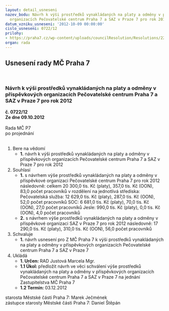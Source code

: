 ```yaml
---
layout: detail_usneseni
nazev_bodu: Návrh k výši prostředků vynakládaných na platy a odměny v příspěvkových
  organizacích Pečovatelské centrum Praha 7 a SAZ v Praze 7 pro rok 2012
datum_vzniku_usneseni: '2012-10-09 00:00:00'
cislo_usneseni: 0722/12
prilohy:
- https://praha7.cz/wp-content/uploads/councilResolution/Resolutions/22468/52-12-zastupitelstvo_mzdov%c3%a9_limity.doc
organ: rada
---
```

<div id="ucUsn_pList" class="usn">
	<span><h2>Usnesení rady MČ Praha 7 </h2>
<br></span><div class="standBody">
<span><h3>Návrh k výši prostředků vynakládaných na platy a odměny v příspěvkových organizacích Pečovatelské centrum Praha 7 a SAZ v Praze 7 pro rok 2012</h3></span><div class="center">
		<strong>č. 0722/12</strong><br>
	</div>
<div class="center">
		<strong>Ze dne 09.10.2012</strong><br><br>
	</div>Rada MČ P7<br> po projednání<br><br><ol>
<li>Bere na vědomí<ul><li>
<strong>1.</strong> návrh k výši prostředků vynakládaných na platy a odměny v příspěvkových organizacích Pečovatelské centrum Praha 7 a SAZ v Praze 7 pro rok 2012</li></ul>
</li>
<li>Souhlasí<ul>
<li>
<strong>1.</strong> s návrhem výše prostředků vynakládaných na platy a odměny v příspěvkové organizaci Pečovatelské centrum Praha 7 pro rok 2012 následovně:                      celkem  20 300,0 tis. Kč (platy), 357,0 tis. Kč (OON), 83,0 počet pracovníků v rozdělení na jednotlivá střediska:                                                                  Pečovatelská služba: 12 629,0 tis. Kč (platy), 287,0 tis. Kč (OON), 52,0 počet pracovníků                                                                                                                      SOC: 6 681,0 tis. Kč (platy), 70,0 tis. Kč (OON), 27,0 počet pracovníků                         Jesle: 990,0 tis. Kč (platy), 0,0 tis. Kč (OON), 4,0 počet pracovníků </li>
<li>
<strong>2.</strong> s návrhem výše prostředků vynakládaných na platy a odměny v příspěvkové organizaci SAZ v Praze 7 pro rok 2012 následovně:                                              17 290,0 tis. Kč (platy), 310,0 tis. Kč (OON), 56,0 počet pracovníků   </li>
</ul>
</li>
<li>Schvaluje<ul><li>
<strong>1.</strong> návrh usnesení pro Z MČ Praha 7 k výši prostředků vynakládaných na platy a odměny v příspěvkových organizacích Pečovatelské centrum Praha 7 a SAZ v Praze 7</li></ul>
</li>
<li>Ukládá<ul>
<li>
<strong>1. Určen: </strong>RAD Justová Marcela Mgr.</li>
<li>
<strong>1.1 Úkol: </strong>předložit návrh ve věci schválení výše prostředků vynakládaných na platy a odměny v příspěvkových organizacích Pečovatelské centrum Praha 7 a SAZ v Praze 7 na jednání Zastupitelstva MČ Praha 7</li>
<li>
<strong>1.2 Termín: </strong>03.12.2012</li>
</ul>
</li>
</ol>starosta Městské části Praha 7: Marek Ječmének<br>zástupce starosty Městské části Praha 7: Daniel Štěpán 
</div>
</div>
